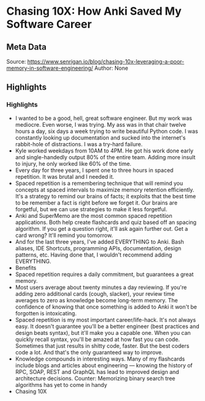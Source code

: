 # Chasing 10X: How Anki Saved My Software Career

## Meta Data

Source:  https://www.senrigan.io/blog/chasing-10x-leveraging-a-poor-memory-in-software-engineering/ 
Author: None

## Highlights

### Highlights

- I wanted to be a good, hell, great software engineer. But my work was mediocre. Even worse, I was trying. My ass was in that chair twelve hours a day, six days a week trying to write beautiful Python code. I was constantly looking up documentation and sucked into the internet's rabbit-hole of distractions. I was a try-hard failure.
- Kyle worked weekdays from 10AM to 4PM. He got his work done early and single-handedly output 80% of the entire team. Adding more insult to injury, he only worked like 60% of the time.
- Every day for three years, I spent one to three hours in spaced repetition. It was brutal and I needed it.
- Spaced repetition is a remembering technique that will remind you concepts at spaced intervals to maximize memory retention efficiently. It's a strategy to remind our brains of facts; it exploits that the best time to be remember a fact is right before we forget it. Our brains are forgetful, but we can use strategies to make it less forgetful.
- Anki and SuperMemo are the most common spaced repetition applications. Both help create flashcards and quiz based off an spacing algorithm. If you get a question right, it'll ask again further out. Get a card wrong? It'll remind you tomorrow.
- And for the last three years, I've added EVERYTHING to Anki. Bash aliases, IDE Shortcuts, programming APIs, documentation, design patterns, etc. Having done that, I wouldn't recommend adding EVERYTHING.
- Benefits
- Spaced repetition requires a daily commitment, but guarantees a great memory.
- Most users average about twenty minutes a day reviewing. If you're adding zero additional cards (cough, slacker), your review time averages to zero as knowledge become long-term memory. The confidence of knowing that once something is added to Anki it won't be forgotten is intoxicating.
- Spaced repetition is my most important career/life-hack. It's not always easy. It doesn't guarantee you'll be a better engineer (best practices and design beats syntax), but it'll make you a capable one. When you can quickly recall syntax, you'll be amazed at how fast you can code. Sometimes that just results in shitty code, faster. But the best coders code a lot. And that's the only guaranteed way to improve.
- Knowledge compounds in interesting ways. Many of my flashcards include blogs and articles about engineering — knowing the history of RPC, SOAP, REST and GraphQL has lead to improved design and architecture decisions. Counter: Memorizing binary search tree algorithms has yet to come in handy
- Chasing 10X
